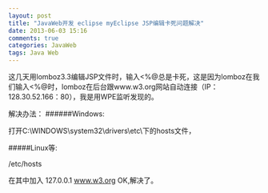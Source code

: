 ```yaml
---
layout: post
title: "JavaWeb开发 eclipse myEclipse JSP编辑卡死问题解决"
date: 2013-06-03 15:16
comments: true
categories: JavaWeb
tags: Java Web
---
```


这几天用lomboz3.3编辑JSP文件时，输入<%@总是卡死，这是因为lomboz在我们输入<%@时，lomboz在后台跟www.w3.org网站自动连接（IP：128.30.52.166：80），我是用WPE监听发现的。
 
解决办法：
######Windows:

打开C:\WINDOWS\system32\drivers\etc\下的hosts文件，

#####Linux等:

/etc/hosts

在其中加入 127.0.0.1   www.w3.org
OK,解决了。